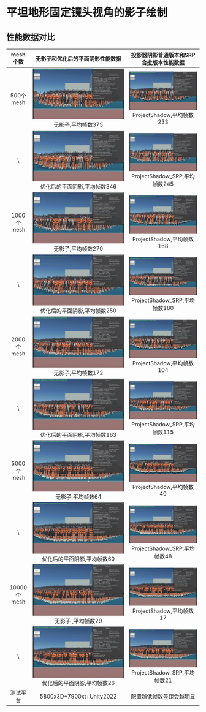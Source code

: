 ﻿# 平坦地形固定镜头视角的影子绘制

## 性能数据对比
|   mesh个数   |                                无影子和优化后的平面阴影性能数据                                 |                                       投影器阴影普通版本和SRP合批版本性能数据                                       |
|:----------:|:-------------------------------------------------------------------------------:|:-------------------------------------------------------------------------------------------------:|
|  500个mesh  |          ![Nop_500.gif](Resources%2FNop%2FNop_500.gif)<br/>无影子,平均帧数375          |         ![PS_500.gif](Resources%2FProjectorShadow%2FPS_500.gif)<br/>ProjectShadow,平均帧数233         |
|     \      |   ![Custom_500.gif](Resources%2FCustom%2FCustom_500.gif)<br/>优化后的平面阴影,平均帧数346   |   ![PS_SRP_500.gif](Resources%2FProjectorShadow%2FPS_SRP_500.gif)<br/>ProjectShadow_SRP,平均帧数245   |
| 1000个mesh  |         ![Nop_1000.gif](Resources%2FNop%2FNop_1000.gif)<br/>无影子,平均帧数270         |        ![PS_1000.gif](Resources%2FProjectorShadow%2FPS_1000.gif)<br/>ProjectShadow,平均帧数168        |
|     \      |  ![Custom_1000.gif](Resources%2FCustom%2FCustom_1000.gif)<br/>优化后的平面阴影,平均帧数250  |  ![PS_SRP_1000.gif](Resources%2FProjectorShadow%2FPS_SRP_1000.gif)<br/>ProjectShadow_SRP,平均帧数180  |
| 2000个mesh  |         ![Nop_2000.gif](Resources%2FNop%2FNop_2000.gif)<br/>无影子,平均帧数172         |        ![PS_2000.gif](Resources%2FProjectorShadow%2FPS_2000.gif)<br/>ProjectShadow,平均帧数104        |
|     \      |  ![Custom_2000.gif](Resources%2FCustom%2FCustom_2000.gif)<br/>优化后的平面阴影,平均帧数163  |  ![PS_SRP_2000.gif](Resources%2FProjectorShadow%2FPS_SRP_2000.gif)<br/>ProjectShadow_SRP,平均帧数115  |
| 5000个mesh  |         ![Nop_5000.gif](Resources%2FNop%2FNop_5000.gif)<br/>无影子,平均帧数64          |        ![PS_5000.gif](Resources%2FProjectorShadow%2FPS_5000.gif)<br/>ProjectShadow,平均帧数40         |
|     \      |  ![Custom_5000.gif](Resources%2FCustom%2FCustom_5000.gif)<br/>优化后的平面阴影,平均帧数60   |  ![PS_SRP_5000.gif](Resources%2FProjectorShadow%2FPS_SRP_5000.gif)<br/>ProjectShadow_SRP,平均帧数48   |
| 10000个mesh |        ![Nop_10000.gif](Resources%2FNop%2FNop_10000.gif)<br/>无影子 ,平均帧数29        |       ![PS_10000.gif](Resources%2FProjectorShadow%2FPS_10000.gif)<br/>ProjectShadow,平均帧数17        |
|     \      | ![Custom_10000.gif](Resources%2FCustom%2FCustom_10000.gif)<br/>优化后的平面阴影,平均帧数26  | ![PS_SRP_10000.gif](Resources%2FProjectorShadow%2FPS_SRP_10000.gif)<br/>ProjectShadow_SRP,平均帧数21  |
|    测试平台    |                            5800x3D+7900xt+Unity2022                             |                                           配置越低帧数差距会越明显                                            |